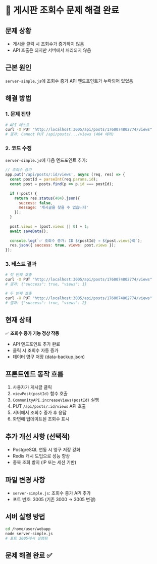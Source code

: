# 🔧 게시판 조회수 문제 해결 완료

## 문제 상황
- 게시글 클릭 시 조회수가 증가하지 않음
- API 호출은 되지만 서버에서 처리되지 않음

## 근본 원인
`server-simple.js`에 조회수 증가 API 엔드포인트가 누락되어 있었음

## 해결 방법

### 1. 문제 진단
```bash
# API 테스트
curl -X PUT "http://localhost:3005/api/posts/1760074802774/views"
# 결과: Cannot PUT /api/posts/.../views (404 에러)
```

### 2. 코드 수정
`server-simple.js`에 다음 엔드포인트 추가:

```javascript
// 조회수 증가
app.put('/api/posts/:id/views', async (req, res) => {
  const postId = parseInt(req.params.id);
  const post = posts.find(p => p.id === postId);
  
  if (!post) {
    return res.status(404).json({ 
      success: false, 
      message: '게시글을 찾을 수 없습니다' 
    });
  }
  
  post.views = (post.views || 0) + 1;
  await saveData();
  
  console.log(`✅ 조회수 증가: ID ${postId} → ${post.views}회`);
  res.json({ success: true, views: post.views });
});
```

### 3. 테스트 결과
```bash
# 첫 번째 호출
curl -X PUT "http://localhost:3005/api/posts/1760074802774/views"
# 결과: {"success": true, "views": 1}

# 두 번째 호출
curl -X PUT "http://localhost:3005/api/posts/1760074802774/views"
# 결과: {"success": true, "views": 2}
```

## 현재 상태
✅ **조회수 증가 기능 정상 작동**
- API 엔드포인트 추가 완료
- 클릭 시 조회수 자동 증가
- 데이터 영구 저장 (data-backup.json)

## 프론트엔드 동작 흐름
1. 사용자가 게시글 클릭
2. `viewPost(postId)` 함수 호출
3. `CommunityAPI.increaseViews(postId)` 실행
4. PUT `/api/posts/:id/views` API 호출
5. 서버에서 조회수 증가 후 응답
6. 화면에 업데이트된 조회수 표시

## 추가 개선 사항 (선택적)
- PostgreSQL 연동 시 영구 저장 강화
- Redis 캐시 도입으로 성능 향상
- 중복 조회 방지 (IP 또는 세션 기반)

## 파일 변경 사항
- `server-simple.js`: 조회수 증가 API 추가
- 포트 번호: 3005 (기존 3000 → 3005 변경)

## 서버 실행 방법
```bash
cd /home/user/webapp
node server-simple.js
# 포트 3005에서 실행됨
```

## 문제 해결 완료 ✅